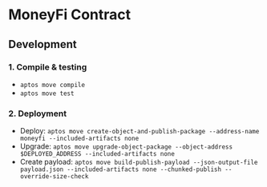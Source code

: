 
# MoneyFi Contract

## Development

### 1. Compile & testing

- `aptos move compile`
- `aptos move test`

### 2. Deployment

- Deploy: `aptos move create-object-and-publish-package --address-name moneyfi --included-artifacts none `
- Upgrade: `aptos move upgrade-object-package --object-address $DEPLOYED_ADDRESS --included-artifacts none `
- Create payload: `aptos move build-publish-payload --json-output-file payload.json --included-artifacts none --chunked-publish --override-size-check`
